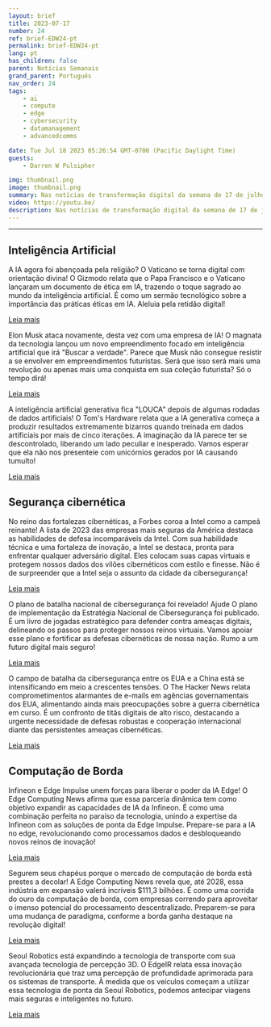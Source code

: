 ```yaml
---
layout: brief
title: 2023-07-17
number: 24
ref: brief-EDW24-pt
permalink: brief-EDW24-pt
lang: pt
has_children: false
parent: Notícias Semanais
grand_parent: Português
nav_order: 24
tags:
    - ai
    - compute
    - edge
    - cybersecurity
    - datamanagement
    - advancedcomms

date: Tue Jul 18 2023 05:26:54 GMT-0700 (Pacific Daylight Time)
guests:
    - Darren W Pulsipher

img: thumbnail.png
image: thumbnail.png
summary: Nas notícias de transformação digital da semana de 17 de julho de 2023, o Papa Francisco oferece orientações sobre ética de IA, a Intel continua a ser a fortaleza cibernética da América, e o mercado de computação de borda está prestes a decolar!
video: https://youtu.be/
description: Nas notícias de transformação digital da semana de 17 de julho de 2023, o Papa Francisco oferece orientações sobre ética de IA, a Intel continua a ser a fortaleza cibernética da América, e o mercado de computação de borda está prestes a decolar!
---
```






---

## Inteligência Artificial

A IA agora foi abençoada pela religião? O Vaticano se torna digital com orientação divina! O Gizmodo relata que o Papa Francisco e o Vaticano lançaram um documento de ética em IA, trazendo o toque sagrado ao mundo da inteligência artificial. É como um sermão tecnológico sobre a importância das práticas éticas em IA. Aleluia pela retidão digital!

[Leia mais](https://gizmodo.com/pope-francis-vatican-releases-ai-ethics-1850583076)

Elon Musk ataca novamente, desta vez com uma empresa de IA! O magnata da tecnologia lançou um novo empreendimento focado em inteligência artificial que irá "Buscar a verdade". Parece que Musk não consegue resistir a se envolver em empreendimentos futuristas. Será que isso será mais uma revolução ou apenas mais uma conquista em sua coleção futurista? Só o tempo dirá!

[Leia mais](https://www.cnn.com/2023/07/12/tech/elon-musk-ai-company/index.html)

A inteligência artificial generativa fica "LOUCA" depois de algumas rodadas de dados artificiais! O Tom's Hardware relata que a IA generativa começa a produzir resultados extremamente bizarros quando treinada em dados artificiais por mais de cinco iterações. A imaginação da IA parece ter se descontrolado, liberando um lado peculiar e inesperado. Vamos esperar que ela não nos presenteie com unicórnios gerados por IA causando tumulto!

[Leia mais](https://www.tomshardware.com/news/generative-ai-goes-mad-when-trained-on-artificial-data-over-five-times)

## Segurança cibernética

No reino das fortalezas cibernéticas, a Forbes coroa a Intel como a campeã reinante! A lista de 2023 das empresas mais seguras da América destaca as habilidades de defesa incomparáveis da Intel. Com sua habilidade técnica e uma fortaleza de inovação, a Intel se destaca, pronta para enfrentar qualquer adversário digital. Eles colocam suas capas virtuais e protegem nossos dados dos vilões cibernéticos com estilo e finesse. Não é de surpreender que a Intel seja o assunto da cidade da cibersegurança!

[Leia mais](https://www.forbes.com/sites/hnewman/2023/06/08/meet-americas-most-cybersecure-companies-2023/?sh=dd8bc202cf60)

O plano de batalha nacional de cibersegurança foi revelado! Ajude O plano de implementação da Estratégia Nacional de Cibersegurança foi publicado. É um livro de jogadas estratégico para defender contra ameaças digitais, delineando os passos para proteger nossos reinos virtuais. Vamos apoiar esse plano e fortificar as defesas cibernéticas de nossa nação. Rumo a um futuro digital mais seguro!

[Leia mais](https://www.helpnetsecurity.com/2023/07/13/national-cybersecurity-strategy-implementation-plan-published/)

O campo de batalha da cibersegurança entre os EUA e a China está se intensificando em meio a crescentes tensões. O The Hacker News relata comprometimentos alarmantes de e-mails em agências governamentais dos EUA, alimentando ainda mais preocupações sobre a guerra cibernética em curso. É um confronto de titãs digitais de alto risco, destacando a urgente necessidade de defesas robustas e cooperação internacional diante das persistentes ameaças cibernéticas.

[Leia mais](https://thehackernews.com/2023/07/us-government-agencies-emails.html)

## Computação de Borda

Infineon e Edge Impulse unem forças para liberar o poder da IA Edge! O Edge Computing News afirma que essa parceria dinâmica tem como objetivo expandir as capacidades de IA da Infineon. É como uma combinação perfeita no paraíso da tecnologia, unindo a expertise da Infineon com as soluções de ponta da Edge Impulse. Prepare-se para a IA no edge, revolucionando como processamos dados e desbloqueando novos reinos de inovação!

[Leia mais](https://www.edgecomputing-news.com/2023/07/10/infineon-partners-with-edge-impulse-to-extend-its-edge-ai-capabilities/)

Segurem seus chapéus porque o mercado de computação de borda está prestes a decolar! A Edge Computing News revela que, até 2028, essa indústria em expansão valerá incríveis $111,3 bilhões. É como uma corrida do ouro da computação de borda, com empresas correndo para aproveitar o imenso potencial do processamento descentralizado. Preparem-se para uma mudança de paradigma, conforme a borda ganha destaque na revolução digital!

[Leia mais](https://www.edgecomputing-news.com/2023/07/10/edge-computing-market-to-be-worth-111-3-billion-by-2028/)

Seoul Robotics está expandindo a tecnologia de transporte com sua avançada tecnologia de percepção 3D. O EdgeIR relata essa inovação revolucionária que traz uma percepção de profundidade aprimorada para os sistemas de transporte. À medida que os veículos começam a utilizar essa tecnologia de ponta da Seoul Robotics, podemos antecipar viagens mais seguras e inteligentes no futuro.

[Leia mais](https://www.edgeir.com/seoul-robotics-develops-3d-perception-tech-to-boost-transportation-systems-20230711)

